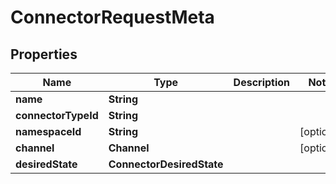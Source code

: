 

# ConnectorRequestMeta


## Properties

Name | Type | Description | Notes
------------ | ------------- | ------------- | -------------
**name** | **String** |  | 
**connectorTypeId** | **String** |  | 
**namespaceId** | **String** |  |  [optional]
**channel** | **Channel** |  |  [optional]
**desiredState** | **ConnectorDesiredState** |  | 



